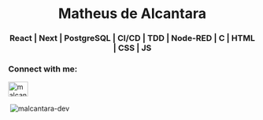 <h1 align="center">Matheus de Alcantara</h1>
<h3 align="center">React | Next | PostgreSQL | CI/CD | TDD | Node-RED | C | HTML | CSS | JS</h3>


<h3 align="left">Connect with me:</h3>
<p align="left">
<a href="https://linkedin.com/in/malcantara-dev" target="blank"><img align="center" src="https://raw.githubusercontent.com/rahuldkjain/github-profile-readme-generator/master/src/images/icons/Social/linked-in-alt.svg" alt="malcantara-dev" height="30" width="40" /></a>
</p>


<p>&nbsp;<img align="center" src="https://github-readme-stats.vercel.app/api?username=malcantara-dev&show_icons=true&locale=en" alt="malcantara-dev" /></p>

